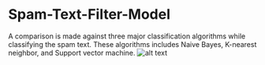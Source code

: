 # Spam-Text-Filter-Model
A comparison is made against three major classification algorithms while classifying the spam text. These algorithms includes Naive Bayes, K-nearest neighbor, and Support vector machine.
![alt text](https://github.com/[00susant]/[Spam-Text_Filter-Model]/blob/[master]/Comparison.jpg?raw=true)
